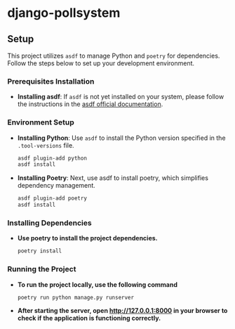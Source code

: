 # django-pollsystem

## Setup
This project utilizes `asdf` to manage Python and `poetry` for dependencies. Follow the steps below to set up your development environment.

### Prerequisites Installation
- **Installing asdf**:
  If `asdf` is not yet installed on your system, please follow the instructions in the [asdf official documentation](https://asdf-vm.com/).

### Environment Setup
- **Installing Python**:
  Use `asdf` to install the Python version specified in the `.tool-versions` file.
  ```bash
  asdf plugin-add python
  asdf install

- **Installing Poetry**:
  Next, use asdf to install poetry, which simplifies dependency management.
  ```bash
  asdf plugin-add poetry
  asdf install

### Installing Dependencies
  - **Use poetry to install the project dependencies.**
    ```bash
    poetry install

### Running the Project
  - **To run the project locally, use the following command**
    ```bash
    poetry run python manage.py runserver
  - **After starting the server, open http://127.0.0.1:8000 in your browser to check if the application is functioning correctly.**
